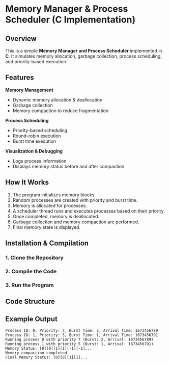

# **Memory Manager & Process Scheduler (C Implementation)**

## **Overview**
This is a simple **Memory Manager and Process Scheduler** implemented in **C**. It simulates memory allocation, garbage collection, process scheduling, and priority-based execution.

## **Features**
**Memory Management**  
- Dynamic memory allocation & deallocation  
- Garbage collection  
- Memory compaction to reduce fragmentation  

**Process Scheduling**  
- Priority-based scheduling  
- Round-robin execution  
- Burst time execution  

**Visualization & Debugging**  
- Logs process information  
- Displays memory status before and after compaction  

## **How It Works**
1. The program initializes memory blocks.  
2. Random processes are created with priority and burst time.  
3. Memory is allocated for processes.  
4. A scheduler thread runs and executes processes based on their priority.  
5. Once completed, memory is deallocated.  
6. Garbage collection and memory compaction are performed.  
7. Final memory state is displayed.  

## **Installation & Compilation**
### **1. Clone the Repository**
### **2. Compile the Code**
### **3. Run the Program**
## **Code Structure**
## **Example Output**
```
Process ID: 0, Priority: 7, Burst Time: 2, Arrival Time: 1673456789
Process ID: 1, Priority: 5, Burst Time: 1, Arrival Time: 1673456791
Running process 0 with priority 7 (Burst: 2, Arrival: 1673456789)
Running process 1 with priority 5 (Burst: 1, Arrival: 1673456791)
Memory Status: [0][0][1][1][-1][-1]...
Memory compaction completed.
Final Memory Status: [0][0][1][1]...
```

